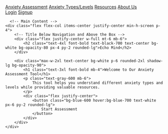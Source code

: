 <!DOCTYPE html>
<html lang="en">
<head>
    <meta charset="UTF-8">
    <meta name="viewport" content="width=device-width, initial-scale=1.0">
    <title>Landing Page</title>
    <script src="https://cdn.tailwindcss.com"></script>
    <style>
        body {
            background-image: url('https://cores.emory.edu/dar/_includes/images/sections/services/diagnostic_lab.png');
            background-size: cover;
            background-position: center;
            background-repeat: no-repeat;
        }
    </style>
</head>
<body class="min-h-screen flex flex-col items-center justify-center">
    <!-- Navigation Bar -->
    <nav class="bg-white shadow-md py-4 px-6 flex justify-center items-center w-full bg-opacity-90">
        <div class="flex space-x-6">
            <a href="#" class="text-gray-700 font-semibold hover:text-blue-600">Anxiety Assessment</a>
            <a href="#" class="text-gray-700 font-semibold hover:text-blue-600">Anxiety Types/Levels</a>
            <a href="#" class="text-gray-700 font-semibold hover:text-blue-600">Resources</a>
            <a href="#" class="text-gray-700 font-semibold hover:text-blue-600">About Us</a>
        </div>
        <div class="flex space-x-6 ml-10">
            <a href="#" class="bg-blue-600 text-white px-6 py-2 rounded-lg hover:bg-blue-700">Login</a>
            <a href="#" class="bg-blue-600 text-white px-6 py-2 rounded-lg hover:bg-blue-700">Signup</a>
        </div>
    </nav>

      <!-- Main Content -->
    <div class="flex flex-col items-center justify-center min-h-screen p-4">
        <!-- Title Below Navigation and Above the Box -->
        <div class="flex justify-center w-full mt-6 mb-6">
            <h2 class="text-4xl font-bold text-black-700 text-center bg-white bg-opacity-80 px-4 py-2 rounded-lg">Echo Mind</h2>
        </div>
        
        <div class="max-w-2xl text-center bg-white p-6 rounded-2xl shadow-lg bg-opacity-90">
            <h1 class="text-3xl font-bold mb-4">Welcome to Our Anxiety Assessment Tool</h1>
            <p class="text-gray-600 mb-6">
                This tool helps you understand different anxiety types and levels while providing valuable resources.
            </p>
            <div class="flex justify-center">
                <button class="bg-blue-600 hover:bg-blue-700 text-white px-6 py-2 rounded-lg">
                    Start Assessment
                </button>
            </div>
        </div>
    </div>
</body>
</html>
